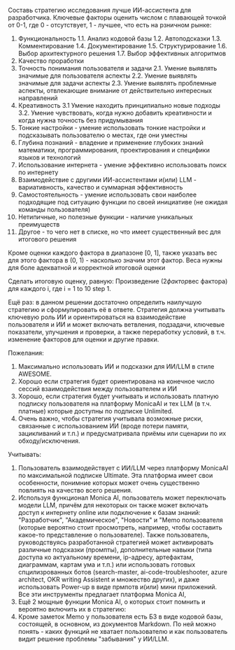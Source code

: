 Составь стратегию исследования лучше ИИ-ассистента для разработчика.
Ключевые факторы оценить числом с плавающей точкой от 0-1, где 0 - отсутствует, 1 - лучшее, что есть на рзничном рынке:
1. Функциональность
1.1. Анализ кодовой базы
1.2. Автоподсказки
1.3. Комментирование
1.4. Документирование
1.5. Структурирование
1.6. Выбор архитектурного решения
1.7. Выбор эффективных  алгоритмов
2. Качество проработки
2. Точность понимания пользователя и задачи
2.1. Умение выявлять значимые для пользователя аспекты
2.2. Умение выявлять значимые для задачи аспекты
2.3. Умение выявлять проблемные аспекты, отвлекающие внимание от действительно интересных направлений
3. Креативность
3.1 Умение находить принципиально новые подходы
3.2. Умение чувствовать, когда нужно добавить креативности и когда нужна точность без придумывания
4. Тонкие настройки - умение использовать тонкие настройки и подсказывать пользователю о местах, где они уместны
5. Глубина познаний - владение и применение глубоких знаний математики, программирования, проектирования и специфики языков и технологий
6. Использование интернета - умение эффективно использовать поиск по интернету
7. Взаимодействие с другими ИИ-ассистентами и(или) LLM - вариативность, качество и суммарная эффективность
8. Самостоятельность - умение использовать свои наиболее подходящие под ситуацию функции по своей инициативе (не ожидая команды пользователя)
9. Нетипичные, но полезные функции - наличие уникальных преимуществ
10. Другое - то чего нет в списке, но что имеет существенный вес для итогового решения

Кроме оценки каждого фактора в диапазоне [0, 1], также указать вес для этого фактора в (0, 1) - насколько значим этот фактор. Веса нужны для боле адекватной и корректной итоговой оценки

Сделать итоговую оценку, равную:  Произведение (2*фактор*вес фактора) для каждого i, где i = 1 to 10 step 1.

Ещё раз: в данном решении достаточно определить наилучшую стратегию и сформулировать её в ответе. Стратегия должна учитывать ключевую роль ИИ и ориентироваться на взаимодействие пользователя и ИИ и может включать ветвления, подзадачи, ключевые показатели, улучшения и проверки, а также  переработку условий, в т.ч. изменение факторов для оценки и другие правки.

Пожелания:
1. Максимально использовать ИИ и подсказки для ИИ/LLM в стиле AWESOME.
2. Хорошо если стратегия будет ориентирована на конечное число сессий взаимодействия между пользователем и ИИ
3. Хорошо, если стратегия будет учитывать и использовать платную подписку пользователя на платформу MonicaAI и тех LLM (в т.ч. платные) которые доступны по подписке Unlimited.
4. Очень важно, чтобы стратегия учитывала возможные риски, связанные с использованием ИИ (вроде потери памяти, зацикливаний и т.п.) и предусматривала приёмы или сценарии по их обходу/исключения.

Учитывать:
1. Пользователь взаимодействует с ИИ/LLM через платформу MonicaAI по максимальной подписке Ultimate. Эта платформа имеет свои особенности, понимние которых может очень существенно повлиять на качество всего решения.
2. Используя функционал Monica AI, пользователь может переключать модели LLM, причём для некоторых он также может включать доступ к интернету online или подключение к базам знаний: "Разработчик", "Академическое", "Новости" и "Memo пользователя (которые вероятно стоит просмотреть, например, чтобы составить какое-то представление о пользователе). Также пользователь, руководствуясь разработанной стратегией может активировать различные подсказки (промпты),  дополнительные навыки (типа доступа ко актуальному времени, ip-адресу, артефактам, диаграммам, картам ума и т.п.) или использовать готовых спцилизрованных ботов (search-master, ai-code-troubleshooter, azure architect, OKR writing Assistent и множество других), и даже использовать Power-up в виде прмпотв и(или) мини приложений. Все эти инструменты предлагает платформа Monica AI, 
3. Ещё 2 мощные функции Monica AI, о которых стоит помнить и вероятно включить их в стратегию: 
4. Кроме заметок Memo у пользователя есть БЗ в виде кодовой базы, состоящей, в основном, из документов Markdown. По ней можно понять - каких функций не хватает пользователю и как пользователь видит решение проблемы "забывания" у ИИ/LLM.